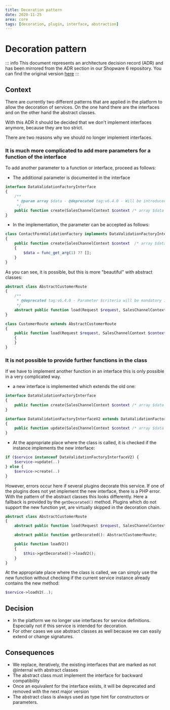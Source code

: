 ```yaml
---
title: Decoration pattern
date: 2020-11-25
area: core
tags: [decoration, plugin, interface, abstraction]
--- 
```


# Decoration pattern

::: info
This document represents an architecture decision record (ADR) and has been mirrored from the ADR section in our Shopware 6 repository.
You can find the original version [here](https://github.com/shopware/platform/blob/trunk/adr/2020-11-25-decoration-pattern.md)
:::

## Context

There are currently two different patterns that are applied in the platform to allow the decoration of services. 
On the one hand there are the interfaces and on the other hand the abstract classes. 

With this ADR it should be decided that we don't implement interfaces anymore, because they are too strict.

There are two reasons why we should no longer implement interfaces.

### It is much more complicated to add more parameters for a function of the interface
To add another parameter to a function or interface, proceed as follows:

* The additional parameter is documented in the interface

```php
interface DataValidationFactoryInterface
{
    /**
     * @param array $data - @deprecated tag:v6.4.0 - Will be introduced in v6.4.0
     */
    public function create(SalesChannelContext $context /* array $data */): DataValidationDefinition;
}
```

* In the implementation, the parameter can be accepted as follows:

```php
class ContactFormValidationFactory implements DataValidationFactoryInterface
{
    public function create(SalesChannelContext $context  /* array $data */): DataValidationDefinition
    {
        $data = func_get_arg(1) ?? [];
    }
}
```

As you can see, it is possible, but this is more "beautiful" with abstract classes:

```php
abstract class AbstractCustomerRoute
{
    /**
     * @deprecated tag:v6.4.0 - Parameter $criteria will be mandatory in future implementation
     */
    abstract public function load(Request $request, SalesChannelContext $context/*, Criteria $criteria*/): CustomerResponse;
}

class CustomerRoute extends AbstractCustomerRoute
{
    public function load(Request $request, SalesChannelContext $context, ?Criteria $criteria = null): CustomerResponse
    {
    }
}
```

### It is not possible to provide further functions in the class 
If we have to implement another function in an interface this is only possible in a very complicated way.
* a new interface is implemented which extends the old one:

```php
interface DataValidationFactoryInterface
{
    public function create(SalesChannelContext $context /* array $data */): DataValidationDefinition;
}

interface DataValidationFactoryInterfaceV2 extends DataValidationFactoryInterface
{
    public function update(SalesChannelContext $context /* array $data */): DataValidationDefinition;
}
```

* At the appropriate place where the class is called, it is checked if the instance implements the new interface:

```php
if ($service instanceof DataValidationFactoryInterfaceV2) {
    $service->update(..)
} else {
    $service->create(..)
}
```

However, errors occur here if several plugins decorate this service. If one of the plugins does not yet implement the new interface, there is a PHP error.
With the pattern of the abstract classes this looks differently. Here a fallback is provided by the `getDecorated()` method. Plugins which do not support the new function yet, are virtually skipped in the decoration chain.

```php
abstract class AbstractCustomerRoute
{
    abstract public function load(Request $request, SalesChannelContext $context): CustomerResponse;

    abstract public function getDecorated(): AbstractCustomerRoute; 

    public function loadV2() 
    {
        $this->getDecorated()->loadV2();                               
    }       
}
```

At the appropriate place where the class is called, we can simply use the new function without checking if the current service instance already contains the new method:

```php
$service->loadV2(..);
```

## Decision

* In the platform we no longer use interfaces for service definitions. Especially not if this service is intended for decoration.
* For other cases we use abstract classes as well because we can easily extend or change signatures.

## Consequences
* We replace, iteratively, the existing interfaces that are marked as not @internal with abstract classes
* The abstract class must implement the interface for backward compatibility
* Once an equivalent for the interface exists, it will be deprecated and removed with the next major version
* The abstract class is always used as type hint for constructors or parameters.
